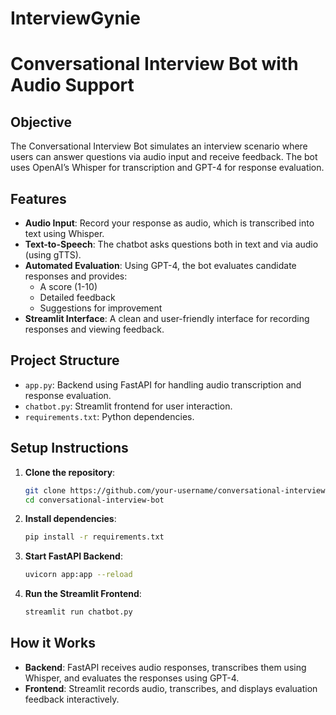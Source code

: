 # InterviewGynie
# Conversational Interview Bot with Audio Support

## Objective
The Conversational Interview Bot simulates an interview scenario where users can answer questions via audio input and receive feedback. The bot uses OpenAI’s Whisper for transcription and GPT-4 for response evaluation.

## Features
- **Audio Input**: Record your response as audio, which is transcribed into text using Whisper.
- **Text-to-Speech**: The chatbot asks questions both in text and via audio (using gTTS).
- **Automated Evaluation**: Using GPT-4, the bot evaluates candidate responses and provides:
  - A score (1-10)
  - Detailed feedback
  - Suggestions for improvement
- **Streamlit Interface**: A clean and user-friendly interface for recording responses and viewing feedback.

## Project Structure
- `app.py`: Backend using FastAPI for handling audio transcription and response evaluation.
- `chatbot.py`: Streamlit frontend for user interaction.
- `requirements.txt`: Python dependencies.
  
## Setup Instructions
1. **Clone the repository**:
    ```bash
    git clone https://github.com/your-username/conversational-interview-bot.git
    cd conversational-interview-bot
    ```

2. **Install dependencies**:
    ```bash
    pip install -r requirements.txt
    ```

3. **Start FastAPI Backend**:
    ```bash
    uvicorn app:app --reload
    ```

4. **Run the Streamlit Frontend**:
    ```bash
    streamlit run chatbot.py
    ```

## How it Works
- **Backend**: FastAPI receives audio responses, transcribes them using Whisper, and evaluates the responses using GPT-4.
- **Frontend**: Streamlit records audio, transcribes, and displays evaluation feedback interactively.


